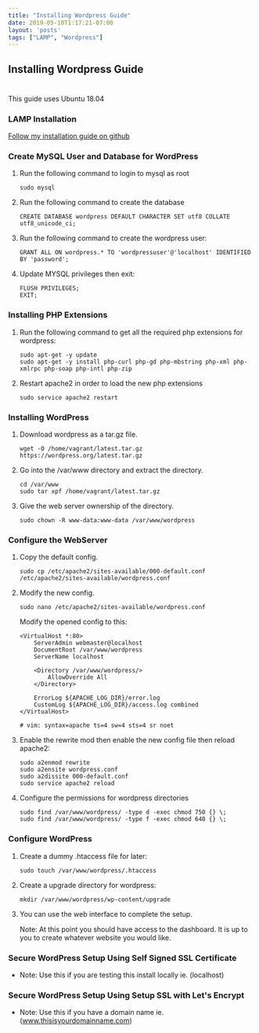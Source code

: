 ```yaml
---
title: "Installing Wordpress Guide"
date: 2019-05-10T1:17:21-07:00
layout: 'posts'
tags: ["LAMP", "Wordpress"]
---
```


## Installing Wordpress Guide
#

This guide uses Ubuntu 18.04

### LAMP Installation
[Follow my installation guide on github](Installing-LAMP.md)

### Create MySQL User and Database for WordPress
1. Run the following command to login to mysql as root
    ```
    sudo mysql
    ```
2. Run the following command to create the database
    ```
    CREATE DATABASE wordpress DEFAULT CHARACTER SET utf8 COLLATE utf8_unicode_ci;
    ```
3. Run the following command to create the wordpress user:
    ```
    GRANT ALL ON wordpress.* TO 'wordpressuser'@'localhost' IDENTIFIED BY 'password';
    ```
4. Update MYSQL privileges then exit:
    ```
    FLUSH PRIVILEGES;
    EXIT;
    ```

### Installing PHP Extensions
1. Run the following command to get all the required php extensions for wordpress:
    ```
    sudo apt-get -y update
    sudo apt-get -y install php-curl php-gd php-mbstring php-xml php-xmlrpc php-soap php-intl php-zip
    ```

2. Restart apache2 in order to load the new php extensions
    ```
    sudo service apache2 restart
    ```

### Installing WordPress
1.  Download wordpress as a tar.gz file.
    ```
    wget -O /home/vagrant/latest.tar.gz https://wordpress.org/latest.tar.gz
    ```
2.  Go into the /var/www directory and extract the directory.
    ```
    cd /var/www
    sudo tar xpf /home/vagrant/latest.tar.gz
    ```
3. Give the web server ownership of the directory.
    ```
    sudo chown -R www-data:www-data /var/www/wordpress
    ```

### Configure the WebServer
1. Copy the default config.
    ```
    sudo cp /etc/apache2/sites-available/000-default.conf /etc/apache2/sites-available/wordpress.conf
    ```
2. Modify the new config.
    ```
    sudo nano /etc/apache2/sites-available/wordpress.conf
    ```

    Modify the opened config to this:
    ```
    <VirtualHost *:80>
        ServerAdmin webmaster@localhost
        DocumentRoot /var/www/wordpress
        ServerName localhost

        <Directory /var/www/wordpress/>
            AllowOverride All
        </Directory>

        ErrorLog ${APACHE_LOG_DIR}/error.log
        CustomLog ${APACHE_LOG_DIR}/access.log combined
    </VirtualHost>

    # vim: syntax=apache ts=4 sw=4 sts=4 sr noet
    ```
3. Enable the rewrite mod then enable the new config file then reload apache2:
    ```
    sudo a2enmod rewrite
    sudo a2ensite wordpress.conf
    sudo a2dissite 000-default.conf
    sudo service apache2 reload
    ```
4. Configure the permissions for wordpress directories
    ```
    sudo find /var/www/wordpress/ -type d -exec chmod 750 {} \;
    sudo find /var/www/wordpress/ -type f -exec chmod 640 {} \;
    ```

### Configure WordPress
1. Create a dummy .htaccess file for later:
    ```
    sudo touch /var/www/wordpress/.htaccess
    ```
2. Create a upgrade directory for wordpress:
    ```
    mkdir /var/www/wordpress/wp-content/upgrade
    ```
3. You can use the web interface to complete the setup.

    Note: At this point you should have access to the dashboard. It is up to you to create whatever website you would like.


### Secure WordPress Setup Using Self Signed SSL Certificate
- Note: Use this if you are testing this install locally ie. (localhost)

### Secure WordPress Setup Using Setup SSL with Let's Encrypt
- Note: Use this if you have a domain name ie. (www.thisisyourdomainname.com)
